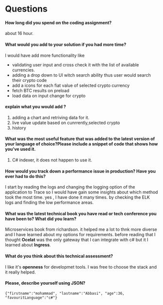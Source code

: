 # Questions

#### How long did you spend on the coding assignment? 
about 16 hour. 
#### What would you add to your solution if you had more time? 
I would have add more functionality like
 - validating user input and cross check it with the list of available currencies.
 - adding a drop down to UI witch search ability thus user would search their crypto code
 - add a icons for each fiat value of selected crypto currency
 - fetch BTC results on preload
 - load data on input change for crypto

#### explain what you would add ?

 1. adding a chart and retriving data for it.
 2. live value update based on cunrrently,selected crypto
 3. history

#### What was the most useful feature that was added to the latest version of your language of choice?Please include a snippet of code that shows how you've used it.

 1. C# indexer, it does not happen to use it. 
 
 #### How would you track down a performance issue in production? Have you ever had to do this?
I start by reading the logs and changing the logging option of the application to Trace so I would have gain some insights about which method took the most time. yes , I have done it many times. by checking the ELK logs and finding the low performance areas.

 #### What was the latest technical book you have read or tech conference you have been to? What did you learn?
Microservices book from richardson. it helped me a lot to thnk more diverse and I have learned about my options for requirements. before reading that I thought **Ocelat**
was the only gateway that I can integrate with c# but it I learned about **Ingress**.

#### What do you think about this technical assessment?
I like it's **openness** for developmet tools. I was free to choose the stack and it really helped. 

#### Please, describe yourself using JSON?
`{"firstname":"mohammad",
"lastname":"Abbasi",
"age":36,
"favouritLanguage":"c#"}`